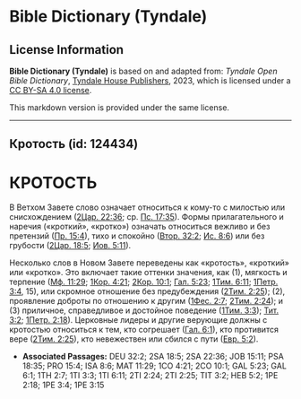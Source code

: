 # Bible Dictionary (Tyndale)

## License Information

**Bible Dictionary (Tyndale)** is based on and adapted from: _Tyndale Open Bible Dictionary_, [Tyndale House Publishers](https://tyndaleopenresources.com/), 2023, which is licensed under a [CC BY-SA 4.0 license](https://creativecommons.org/licenses/by-sa/4.0/legalcode.en).

This markdown version is provided under the same license.



--------------------------------

## Кротость (id: 124434)

КРОТОСТЬ
========

В Ветхом Завете слово означает относиться к кому\-то с милостью или снисхождением ([2Цар. 22:36](https://ref.ly/2Sam22:36); ср. [Пс. 17:35](https://ref.ly/Ps18:35)). Формы прилагательного и наречия («кроткий», «кротко») означать относиться вежливо и без претензий ([Пр. 15:4](https://ref.ly/Prov15:4)), тихо и спокойно ([Втор. 32:2](https://ref.ly/Deut32:2); [Ис. 8:6](https://ref.ly/Isa8:6)) или без грубости ([2Цар. 18:5](https://ref.ly/2Sam18:5); [Иов. 5:11](https://ref.ly/Job15:11)).

Несколько слов в Новом Завете переведены как «кротость», «кроткий» или «кротко». Это включает такие оттенки значения, как (1\), мягкость и терпение ([Мф. 11:29](https://ref.ly/Matt11:29); [1Кор. 4:21](https://ref.ly/1Cor4:21); [2Кор. 10:1](https://ref.ly/2Cor10:1); [Гал. 5:23](https://ref.ly/Gal5:23); [1Тим. 6:11](https://ref.ly/1Tim6:11); [1Петр. 3:4](https://ref.ly/1Pet3:4), 15\), или скромное отношение без предубеждения ([2Тим. 2:25](https://ref.ly/2Tim2:25)); (2\), проявление доброты по отношению к другим ([1Фес. 2:7](https://ref.ly/1Thess2:7); [2Тим. 2:24](https://ref.ly/2Tim2:24)); и (3\) приличное, справедливое и достойное поведение ([1Тим. 3:3](https://ref.ly/1Tim3:3)); [Тит. 3:2](https://ref.ly/Titus3:2); [1Петр. 2:18](https://ref.ly/1Pet2:18)). Церковные лидеры и другие верующие должны с кротостью относиться к тем, кто согрешает ([Гал. 6:1](https://ref.ly/Gal6:1)), кто противится вере ([2Тим. 2:25](https://ref.ly/2Tim2:25)), кто невежествен или сбился с пути ([Евр. 5:2](https://ref.ly/Heb5:2)).

* **Associated Passages:** DEU 32:2; 2SA 18:5; 2SA 22:36; JOB 15:11; PSA 18:35; PRO 15:4; ISA 8:6; MAT 11:29; 1CO 4:21; 2CO 10:1; GAL 5:23; GAL 6:1; 1TH 2:7; 1TI 3:3; 1TI 6:11; 2TI 2:24; 2TI 2:25; TIT 3:2; HEB 5:2; 1PE 2:18; 1PE 3:4; 1PE 3:15

